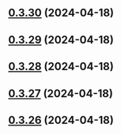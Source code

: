 ## [0.3.30](https://github.com/alancleyton/awesome-ui/compare/v0.3.29...v0.3.30) (2024-04-18)



## [0.3.29](https://github.com/alancleyton/awesome-ui/compare/v0.3.28...v0.3.29) (2024-04-18)



## [0.3.28](https://github.com/alancleyton/awesome-ui/compare/v0.3.27...v0.3.28) (2024-04-18)



## [0.3.27](https://github.com/alancleyton/awesome-ui/compare/v0.3.26...v0.3.27) (2024-04-18)



## [0.3.26](https://github.com/alancleyton/awesome-ui/compare/v0.3.25...v0.3.26) (2024-04-18)



